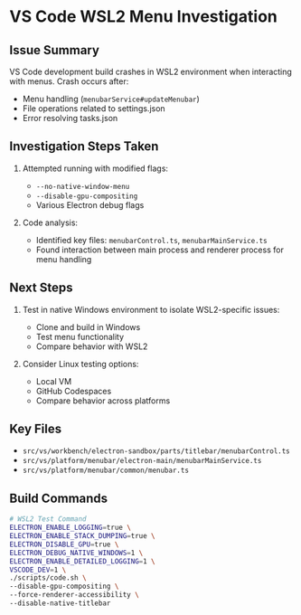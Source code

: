 # VS Code WSL2 Menu Investigation

## Issue Summary
VS Code development build crashes in WSL2 environment when interacting with menus. Crash occurs after:
- Menu handling (`menubarService#updateMenubar`)
- File operations related to settings.json
- Error resolving tasks.json

## Investigation Steps Taken
1. Attempted running with modified flags:
   - `--no-native-window-menu`
   - `--disable-gpu-compositing`
   - Various Electron debug flags

2. Code analysis:
   - Identified key files: `menubarControl.ts`, `menubarMainService.ts`
   - Found interaction between main process and renderer process for menu handling

## Next Steps
1. Test in native Windows environment to isolate WSL2-specific issues:
   - Clone and build in Windows
   - Test menu functionality
   - Compare behavior with WSL2

2. Consider Linux testing options:
   - Local VM
   - GitHub Codespaces
   - Compare behavior across platforms

## Key Files
- `src/vs/workbench/electron-sandbox/parts/titlebar/menubarControl.ts`
- `src/vs/platform/menubar/electron-main/menubarMainService.ts`
- `src/vs/platform/menubar/common/menubar.ts`

## Build Commands
```bash
# WSL2 Test Command
ELECTRON_ENABLE_LOGGING=true \
ELECTRON_ENABLE_STACK_DUMPING=true \
ELECTRON_DISABLE_GPU=true \
ELECTRON_DEBUG_NATIVE_WINDOWS=1 \
ELECTRON_ENABLE_DETAILED_LOGGING=1 \
VSCODE_DEV=1 \
./scripts/code.sh \
--disable-gpu-compositing \
--force-renderer-accessibility \
--disable-native-titlebar